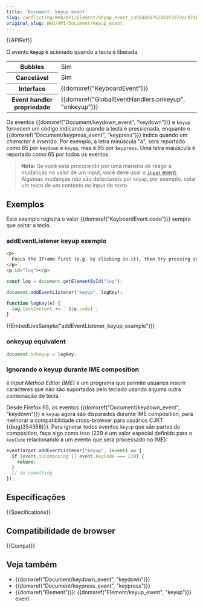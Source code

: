 ```yaml
---
title: 'Document: keyup event'
slug: conflicting/Web/API/Element/keyup_event_c3958d9a752bb3f2d72ac974b4e226ea
original_slug: Web/API/Document/keyup_event
---
```


{{APIRef}}

O evento **`keyup`** é acionado quando a tecla é liberada.

<table class="properties">
  <tbody>
    <tr>
      <th scope="row">Bubbles</th>
      <td>Sim</td>
    </tr>
    <tr>
      <th scope="row">Cancelável</th>
      <td>Sim</td>
    </tr>
    <tr>
      <th scope="row">Interface</th>
      <td>{{domxref("KeyboardEvent")}}</td>
    </tr>
    <tr>
      <th scope="row">Event handler propriedade</th>
      <td>
        {{domxref("GlobalEventHandlers.onkeyup", "onkeyup")}}
      </td>
    </tr>
  </tbody>
</table>

Os eventos {{domxref("Document/keydown_event", "keydown")}} e `keyup` fornecem um código indicando quando a tecla é pressionada, enquanto o {{domxref("Document/keypress_event", "keypress")}} indica quando um _character_ é inserido. Por exemplo, a letra minúscula "a", sera reportado como 65 por `keydown` e `keyup`, mas é 95 por `keypress`. Uma letra maiúscula é reportado como 65 por todos os eventos.

> **Nota:** Se você está procurando por uma maneira de reagir a mudanças no valor de um input, você deve usar o [`input` event](/en-US/docs/Web/API/HTMLElement/input_event). Algumas mudanças não são detectaveis por `keyup`, por exemplo, colar um texto de um contexto no input de texto.

## Exemplos

Este exemplo registra o valor {{domxref("KeyboardEvent.code")}} sempre que soltar a tecla.

### addEventListener keyup exemplo

```html
<p>
  Focus the IFrame first (e.g. by clicking in it), then try pressing some keys.
</p>
<p id="log"></p>
```

```js
const log = document.getElementById("log");

document.addEventListener("keyup", logKey);

function logKey(e) {
  log.textContent += ` ${e.code}`;
}
```

{{EmbedLiveSample("addEventListener_keyup_example")}}

### onkeyup equivalent

```js
document.onkeyup = logKey;
```

### Ignorando o keyup durante IME composition

é _Input Method Editor (IME)_ é um programa que permite usuários inserir caracteres que não são suportados pelo teclado usando alguma outra combinação de tecla.

Desde Firefox 65, os eventos {{domxref("Document/keydown_event", "keydown")}} e `keyup` agora são disparados durante IME composition, para melhorar a compatibildiade cross-browser para usuários CJKT {{bug(354358)}}. Para ignorar todos eventos `keyup` que são partes do composition, faça algo como isso (229 é um valor especial definido para o `keyCode` relacionando a um evento que sera processado no IME):

```js
eventTarget.addEventListener("keyup", (event) => {
  if (event.isComposing || event.keyCode === 229) {
    return;
  }
  // do something
});
```

## Especificações

{{Specifications}}

## Compatibilidade de browser

{{Compat}}

## Veja também

- {{domxref("Document/keydown_event", "keydown")}}
- {{domxref("Document/keypress_event", "keypress")}}
- {{domxref("Element")}}: {{domxref("Element/keyup_event", "keyup")}} event
